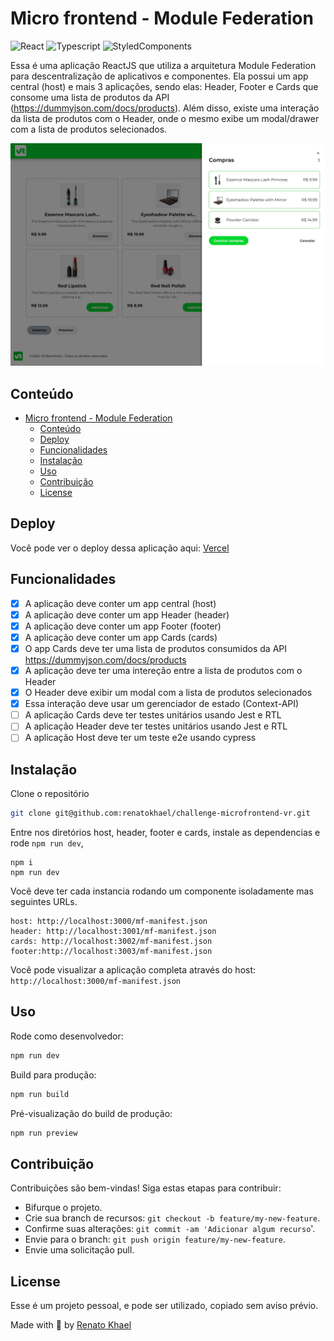 # Micro frontend - Module Federation

![React](https://img.shields.io/badge/react-18.3.1-blue)
![Typescript](https://img.shields.io/badge/typescript-5.4.2-blue)
![StyledComponents](https://img.shields.io/badge/styled--components-6.1.11-blue)

Essa é uma aplicação ReactJS que utiliza a arquitetura Module Federation para descentralização de aplicativos e componentes. Ela possui um app central (host) e mais 3 aplicações, sendo elas: Header, Footer e Cards que consome uma lista de produtos da API (https://dummyjson.com/docs/products). Além disso, existe uma interação da lista de produtos com o Header, onde o mesmo exibe um modal/drawer com a lista de produtos selecionados.

<center><img src=".github/preview.png" width="768px" /></center>

## Conteúdo

- [Micro frontend - Module Federation](#micro-frontend---module-federation)
  - [Conteúdo](#conteúdo)
  - [Deploy](#deploy)
  - [Funcionalidades](#funcionalidades)
  - [Instalação](#instalação)
  - [Uso](#uso)
  - [Contribuição](#contribuição)
  - [License](#license)

## Deploy

Você pode ver o deploy dessa aplicação aqui: [Vercel](https://app-starwars-vue3.vercel.app/)

## Funcionalidades

- [x] A aplicação deve conter um app central (host)
- [x] A aplicação deve conter um app Header (header)
- [x] A aplicação deve conter um app Footer (footer)
- [x] A aplicação deve conter um app Cards (cards)
- [x] O app Cards deve ter uma lista de produtos consumidos da API https://dummyjson.com/docs/products
- [x] A aplicação deve ter uma intereção entre a lista de produtos com o Header
- [x] O Header deve exibir um modal com a lista de produtos selecionados
- [x] Essa interação deve usar um gerenciador de estado (Context-API)
- [ ] A aplicação Cards deve ter testes unitários usando Jest e RTL
- [ ] A aplicação Header deve ter testes unitários usando Jest e RTL
- [ ] A aplicação Host deve ter um teste e2e usando cypress

## Instalação

Clone o repositório

```bash
git clone git@github.com:renatokhael/challenge-microfrontend-vr.git
```

Entre nos diretórios host, header, footer e cards, instale as dependencias e rode `npm run dev`,

```
npm i
npm run dev
```

Você deve ter cada instancia rodando um componente isoladamente mas seguintes URLs.

```
host: http://localhost:3000/mf-manifest.json
header: http://localhost:3001/mf-manifest.json
cards: http://localhost:3002/mf-manifest.json
footer:http://localhost:3003/mf-manifest.json
```

Você pode visualizar a aplicação completa através do host: `http://localhost:3000/mf-manifest.json`

## Uso

Rode como desenvolvedor:

```bash
npm run dev
```

Build para produção:

```bash
npm run build
```

Pré-visualização do build de produção:

```bash
npm run preview
```

## Contribuição

Contribuições são bem-vindas! Siga estas etapas para contribuir:

- Bifurque o projeto.
- Crie sua branch de recursos: `git checkout -b feature/my-new-feature`.
- Confirme suas alterações: `git commit -am 'Adicionar algum recurso`'.
- Envie para o branch: `git push origin feature/my-new-feature`.
- Envie uma solicitação pull.

## License

Esse é um projeto pessoal, e pode ser utilizado, copiado sem aviso prévio.

Made with 💚 by [Renato Khael](https://renatokhael.dev)
